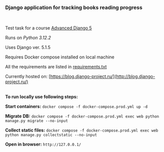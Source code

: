 ### Django application for tracking books reading progress
<br/>

Test task for a course [Advanced Django 5](https://stepik.org/course/177355)

Runs on *Python 3.12.2*

Uses Django ver. 5.1.5

Requires Docker compose installed on local machine

All the requirements are listed in [requirements.txt](/app/requirements.txt)

Currently hosted on: [https://blog.django-project.ru/](http://blog.django-project.ru/)
<br/><br/>

**To run locally use following steps:**

**Start containers:** `docker compose -f docker-compose.prod.yml up -d`

**Migrate DB:** `docker compose -f docker-compose.prod.yml exec web python manage.py migrate --no-input`

**Collect static files:** `docker compose -f docker-compose.prod.yml exec web python manage.py collectstatic --no-input`

**Open in browser:** `http://127.0.0.1/`